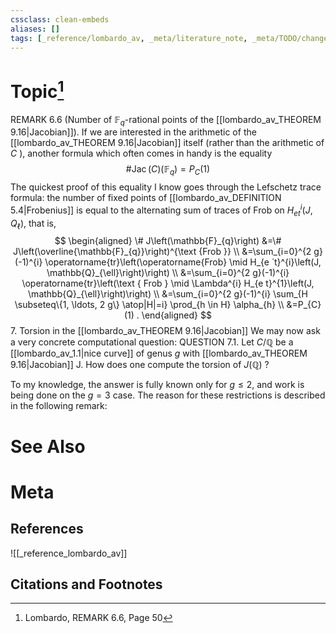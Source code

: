 ```yaml
---
cssclass: clean-embeds
aliases: []
tags: [_reference/lombardo_av, _meta/literature_note, _meta/TODO/change_title, _auto/links_added, _meta/remark, _meta/TODO/split, _meta/narrative]
---
```

# Topic[^1]
REMARK 6.6 (Number of $\mathbb{F}_{q}$-rational points of the [[lombardo_av_THEOREM 9.16|Jacobian]]). If we are interested in the arithmetic of the [[lombardo_av_THEOREM 9.16|Jacobian]] itself (rather than the arithmetic of $C$ ), another formula which often comes in handy is the equality
$$
\# \operatorname{Jac}(C)\left(\mathbb{F}_{q}\right)=P_{C}(1)
$$
The quickest proof of this equality I know goes through the Lefschetz trace formula: the number of fixed points of [[lombardo_av_DEFINITION 5.4|Frobenius]] is equal to the alternating sum of traces of Frob on $H_{e t}^{i}\left(J, Q_{\ell}\right)$, that is,
$$
\begin{aligned}
\# J\left(\mathbb{F}_{q}\right) &=\# J\left(\overline{\mathbb{F}_{q}}\right)^{\text {Frob }} \\
&=\sum_{i=0}^{2 g}(-1)^{i} \operatorname{tr}\left(\operatorname{Frob} \mid H_{e ́ t}^{i}\left(J, \mathbb{Q}_{\ell}\right)\right) \\
&=\sum_{i=0}^{2 g}(-1)^{i} \operatorname{tr}\left(\text { Frob } \mid \Lambda^{i} H_{e t}^{1}\left(J, \mathbb{Q}_{\ell}\right)\right) \\
&=\sum_{i=0}^{2 g}(-1)^{i} \sum_{H \subseteq\{1, \ldots, 2 g\} \atop|H|=i} \prod_{h \in H} \alpha_{h} \\
&=P_{C}(1) .
\end{aligned}
$$
7. Torsion in the [[lombardo_av_THEOREM 9.16|Jacobian]]
We may now ask a very concrete computational question:
QUESTION 7.1. Let $C / \mathbb{Q}$ be a [[lombardo_av_1.1|nice curve]] of genus $g$ with [[lombardo_av_THEOREM 9.16|Jacobian]] J. How does one compute the torsion of $J(\mathbb{Q})$ ?

To my knowledge, the answer is fully known only for $g \leq 2$, and work is being done on the $g=3$ case. The reason for these restrictions is described in the following remark:


# See Also

# Meta
## References
![[_reference_lombardo_av]]

## Citations and Footnotes
[^1]: Lombardo, REMARK 6.6, Page 50
